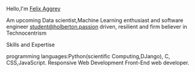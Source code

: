 Hello,I'm [Felix Aggrey](https://www.linkedin.com/in/felix-abongo-77b092208/?lipi=urn%3Ali%3Apage%3Ad_flagship3_feed%3BzWWuH7k1QTOGJRw%2FmfDjtg%3D%3D)

Am upcoming Data scientist,Machine Learning enthusiast and software engineer student@holberton.passion driven, resilient and firm believer in Technocentrism

Skills and Expertise

programming languages:Python(scientific Computing,DJango), C, CSS,JavaScript.
Responsive Web Development
Front-End web developer.
